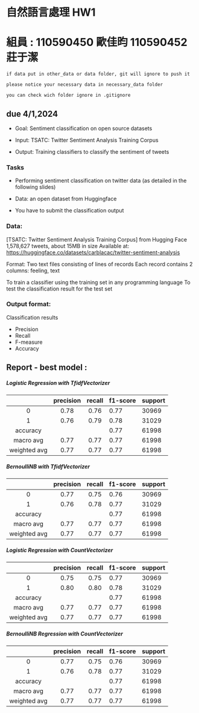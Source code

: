 # 自然語言處理 HW1

# 組員 : 110590450 歐佳昀 110590452 莊于潔

```
if data put in other_data or data folder, git will ignore to push it

please notice your necessary data in necessary_data folder

you can check wich folder ignore in .gitignore
```

## due 4/1,2024

- Goal: Sentiment classification on open source datasets

- Input: TSATC: Twitter Sentiment Analysis Training Corpus

- Output: Training classifiers to classify the sentiment of tweets

### Tasks

- Performing sentiment classification on twitter data (as detailed in the following slides)

- Data: an open dataset from Huggingface

- You have to submit the classification output

### Data:

[TSATC: Twitter Sentiment Analysis Training Corpus] from Hugging Face
1,578,627 tweets, about 15MB in size
Available at:
https://huggingface.co/datasets/carblacac/twitter-sentiment-analysis

Format:
Two text files consisting of lines of records
Each record contains 2 columns: feeling, text

To train a classifier using the training set in any programming language
To test the classification result for the test set

### Output format:

Classification results

- Precision
- Recall
- F-measure
- Accuracy

## Report - best model :

##### Logistic Regression with TfidfVectorizer

|              | precision | recall | f1-score | support |
| :----------: | :-------: | :----: | -------- | ------- |
|      0       |   0.78    |  0.76  | 0.77     | 30969   |
|      1       |   0.76    |  0.79  | 0.78     | 31029   |
|   accuracy   |           |        | 0.77     | 61998   |
|  macro avg   |   0.77    |  0.77  | 0.77     | 61998   |
| weighted avg |   0.77    |  0.77  | 0.77     | 61998   |

##### BernoulliNB with TfidfVectorizer

|              | precision | recall | f1-score | support |
| :----------: | :-------: | :----: | -------- | ------- |
|      0       |   0.77    |  0.75  | 0.76     | 30969   |
|      1       |   0.76    |  0.78  | 0.77     | 31029   |
|   accuracy   |           |        | 0.77     | 61998   |
|  macro avg   |   0.77    |  0.77  | 0.77     | 61998   |
| weighted avg |   0.77    |  0.77  | 0.77     | 61998   |

##### Logistic Regression with CountVectorizer

|              | precision | recall | f1-score | support |
| :----------: | :-------: | :----: | -------- | ------- |
|      0       |   0.75    |  0.75  | 0.77     | 30969   |
|      1       |   0.80    |  0.80  | 0.78     | 31029   |
|   accuracy   |           |        | 0.77     | 61998   |
|  macro avg   |   0.77    |  0.77  | 0.77     | 61998   |
| weighted avg |   0.77    |  0.77  | 0.77     | 61998   |

##### BernoulliNB Regression with CountVectorizer

|              | precision | recall | f1-score | support |
| :----------: | :-------: | :----: | -------- | ------- |
|      0       |   0.77    |  0.75  | 0.76     | 30969   |
|      1       |   0.76    |  0.78  | 0.77     | 31029   |
|   accuracy   |           |        | 0.77     | 61998   |
|  macro avg   |   0.77    |  0.77  | 0.77     | 61998   |
| weighted avg |   0.77    |  0.77  | 0.77     | 61998   |
